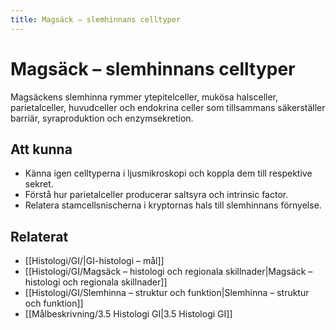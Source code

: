 ```yaml
---
title: Magsäck – slemhinnans celltyper
---
```


# Magsäck – slemhinnans celltyper

Magsäckens slemhinna rymmer ytepitelceller, mukösa halsceller, parietalceller, huvudceller och endokrina celler som tillsammans säkerställer barriär, syraproduktion och enzymsekretion.

## Att kunna
- Känna igen celltyperna i ljusmikroskopi och koppla dem till respektive sekret.
- Förstå hur parietalceller producerar saltsyra och intrinsic factor.
- Relatera stamcellsnischerna i kryptornas hals till slemhinnans förnyelse.

## Relaterat
- [[Histologi/GI/|GI-histologi – mål]]
- [[Histologi/GI/Magsäck – histologi och regionala skillnader|Magsäck – histologi och regionala skillnader]]
- [[Histologi/GI/Slemhinna – struktur och funktion|Slemhinna – struktur och funktion]]
- [[Målbeskrivning/3.5 Histologi GI|3.5 Histologi GI]]
